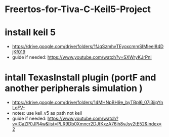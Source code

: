 # Freertos-for-Tiva-C-Keil5-Project
# install keil 5
- https://drive.google.com/drive/folders/1fJqSzmhvTEyoxcmmSIMIeeI84DjKf019
- guide if needed:   https://www.youtube.com/watch?v=SXWryKJrPnI
# intall TexasInstall plugin (portF and another peripherals simulation )
- https://drive.google.com/drive/folders/14MHNpBH9e_byTBpl6_07i3jjpYnLoFV-
- notes: use keil_v5 as path not keil
- guide if needed:   https://www.youtube.com/watch?v=lCaZP0JPl4w&list=PLR9Db0Xmncr2DJfKxzA76ih8vJsy2tE52&index=2
